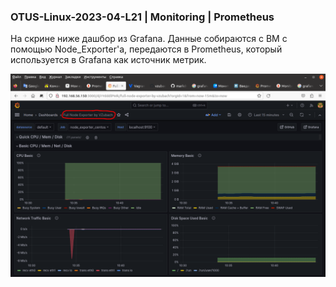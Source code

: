 ### OTUS-Linux-2023-04-L21 | Monitoring | Prometheus ###

На скрине ниже дашбор из Grafana. Данные собираются с ВМ с помощью Node_Exporter'а, передаются в Prometheus, который используется в Grafana как источник метрик.  

![Grafana_Screen](Grafana-Window.png)

